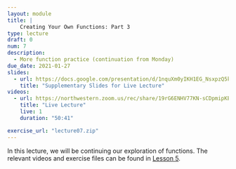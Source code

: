 ```yaml
---
layout: module
title: |
    Creating Your Own Functions: Part 3
type: lecture
draft: 0
num: 7
description:
  - More function practice (continuation from Monday)
due_date: 2021-01-27
slides:
  - url: https://docs.google.com/presentation/d/1nquXm0yIKH1EG_NsxpzQ5koUJAK_qM3-huOUO9dFEMM/edit?usp=sharing
    title: "Supplementary Slides for Live Lecture"
videos:
  - url: https://northwestern.zoom.us/rec/share/19rG6ENHV77KN-sCDpmipKENESItoVSQ86LH0MGRVUgjRIWfLGBUVRV5199jlfsS.betEienq_-3g2WDr?startTime=1611763188000
    title: "Live Lecture"
    live: 1
    duration: "50:41"

exercise_url: "lecture07.zip"
---
```


In this lecture, we will be continuing our exploration of functions. The relevant videos and exercise files can be found in [Lesson 5](week03-lecture03).
